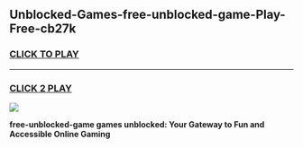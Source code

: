 
## Unblocked-Games-free-unblocked-game-Play-Free-cb27k
<h3>
<a href="https://premium76.site?title=free-unblocked-game&ref=17A">CLICK TO PLAY</a></h3>
<hr>

<h3>
<a href="https://premium76.site?title=free-unblocked-game&ref=17A">CLICK 2 PLAY</a>
  
</h3>

<a href="https://premium76.site?title=free-unblocked-game&ref=17A"><img src="https://clearcache.store/games.png"></a>


**free-unblocked-game games unblocked: Your Gateway to Fun and Accessible Online Gaming**
